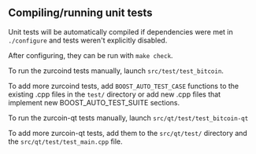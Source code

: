 Compiling/running unit tests
------------------------------------

Unit tests will be automatically compiled if dependencies were met in `./configure`
and tests weren't explicitly disabled.

After configuring, they can be run with `make check`.

To run the zurcoind tests manually, launch `src/test/test_bitcoin`.

To add more zurcoind tests, add `BOOST_AUTO_TEST_CASE` functions to the existing
.cpp files in the `test/` directory or add new .cpp files that
implement new BOOST_AUTO_TEST_SUITE sections.

To run the zurcoin-qt tests manually, launch `src/qt/test/test_bitcoin-qt`

To add more zurcoin-qt tests, add them to the `src/qt/test/` directory and
the `src/qt/test/test_main.cpp` file.
